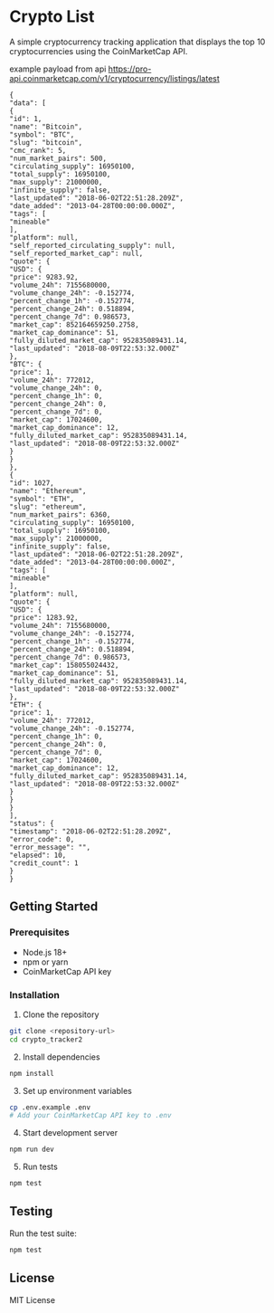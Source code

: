# Crypto List

A simple cryptocurrency tracking application that displays the top 10 cryptocurrencies using the CoinMarketCap API.

example payload from api 
https://pro-api.coinmarketcap.com/v1/cryptocurrency/listings/latest
```
{
"data": [
{
"id": 1,
"name": "Bitcoin",
"symbol": "BTC",
"slug": "bitcoin",
"cmc_rank": 5,
"num_market_pairs": 500,
"circulating_supply": 16950100,
"total_supply": 16950100,
"max_supply": 21000000,
"infinite_supply": false,
"last_updated": "2018-06-02T22:51:28.209Z",
"date_added": "2013-04-28T00:00:00.000Z",
"tags": [
"mineable"
],
"platform": null,
"self_reported_circulating_supply": null,
"self_reported_market_cap": null,
"quote": {
"USD": {
"price": 9283.92,
"volume_24h": 7155680000,
"volume_change_24h": -0.152774,
"percent_change_1h": -0.152774,
"percent_change_24h": 0.518894,
"percent_change_7d": 0.986573,
"market_cap": 852164659250.2758,
"market_cap_dominance": 51,
"fully_diluted_market_cap": 952835089431.14,
"last_updated": "2018-08-09T22:53:32.000Z"
},
"BTC": {
"price": 1,
"volume_24h": 772012,
"volume_change_24h": 0,
"percent_change_1h": 0,
"percent_change_24h": 0,
"percent_change_7d": 0,
"market_cap": 17024600,
"market_cap_dominance": 12,
"fully_diluted_market_cap": 952835089431.14,
"last_updated": "2018-08-09T22:53:32.000Z"
}
}
},
{
"id": 1027,
"name": "Ethereum",
"symbol": "ETH",
"slug": "ethereum",
"num_market_pairs": 6360,
"circulating_supply": 16950100,
"total_supply": 16950100,
"max_supply": 21000000,
"infinite_supply": false,
"last_updated": "2018-06-02T22:51:28.209Z",
"date_added": "2013-04-28T00:00:00.000Z",
"tags": [
"mineable"
],
"platform": null,
"quote": {
"USD": {
"price": 1283.92,
"volume_24h": 7155680000,
"volume_change_24h": -0.152774,
"percent_change_1h": -0.152774,
"percent_change_24h": 0.518894,
"percent_change_7d": 0.986573,
"market_cap": 158055024432,
"market_cap_dominance": 51,
"fully_diluted_market_cap": 952835089431.14,
"last_updated": "2018-08-09T22:53:32.000Z"
},
"ETH": {
"price": 1,
"volume_24h": 772012,
"volume_change_24h": -0.152774,
"percent_change_1h": 0,
"percent_change_24h": 0,
"percent_change_7d": 0,
"market_cap": 17024600,
"market_cap_dominance": 12,
"fully_diluted_market_cap": 952835089431.14,
"last_updated": "2018-08-09T22:53:32.000Z"
}
}
}
],
"status": {
"timestamp": "2018-06-02T22:51:28.209Z",
"error_code": 0,
"error_message": "",
"elapsed": 10,
"credit_count": 1
}
}
```

## Getting Started

### Prerequisites

- Node.js 18+ 
- npm or yarn
- CoinMarketCap API key

### Installation

1. Clone the repository
```bash
git clone <repository-url>
cd crypto_tracker2
```

2. Install dependencies
```bash
npm install
```

3. Set up environment variables
```bash
cp .env.example .env
# Add your CoinMarketCap API key to .env
```

4. Start development server
```bash
npm run dev
```

5. Run tests
```bash
npm test
```




## Testing

Run the test suite:
```bash
npm test
```

## License

MIT License 
